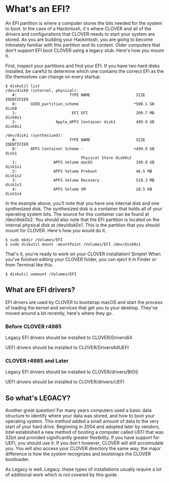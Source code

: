 # What's an EFI?

An EFI partition is where a computer stores the bits needed for the system to boot. In the case of a Hackintosh, it's where CLOVER and all of the drivers and configurations that CLOVER needs to start your system are stored. As you are building your Hackintosh, you are going to become intimately familiar with this partition and its content. Older computers that don't support EFI boot CLOVER using a legacy stub. Here's how you mount it.

First, inspect your partitions and find your EFI. If you have two hard disks installed, be careful to determine which one contains the correct EFI as the IDs themselves can change on every startup.

```text
$ diskutil list
/dev/disk0 (internal, physical):
   #:                       TYPE NAME                    SIZE       IDENTIFIER
   0:      GUID_partition_scheme                        *500.1 GB   disk0
   1:                        EFI EFI                     209.7 MB   disk0s1
   2:                 Apple_APFS Container disk1         499.9 GB   disk0s2

/dev/disk1 (synthesized):
   #:                       TYPE NAME                    SIZE       IDENTIFIER
   0:      APFS Container Scheme -                      +499.9 GB   disk1
                                 Physical Store disk0s2
   1:                APFS Volume macOS                   199.9 GB   disk1s1
   2:                APFS Volume Preboot                 46.5 MB    disk1s2
   3:                APFS Volume Recovery                510.3 MB   disk1s3
   4:                APFS Volume VM                      20.5 KB    disk1s4
```

In the example above, you'll note that you have one internal disk and one synthesized disk. The synthesized disk is a container that holds all of your operating system bits. The source for this container can be found at /dev/disk0s2. You should also note that the EFI partition is located on the internal physical disk at /dev/disk0s1. This is the partition that you should mount for CLOVER. Here's how you would do it.

```text
$ sudo mkdir /Volumes/EFI
$ sudo diskutil mount -mountPoint /Volumes/EFI /dev/disk0s1
```

That's it, you're ready to work on your CLOVER installation! Simple! When you've finished editing your CLOVER folder, you can eject it in Finder or from Terminal like this.

```text
$ diskutil unmount /Volumes/EFI
```

## What are EFI drivers?

EFI drivers are used by CLOVER to bootstrap macOS and start the process of loading the kernel and services that get you to your desktop. They've moved around a bit recently, here's where they go.

### Before CLOVER r4985

Legacy EFI drivers should be installed to CLOVER/Drivers64

UEFI drivers should be installed to CLOVER/Drivers64UEFI

### CLOVER r4985 and Later

Legacy EFI drivers should be installed to CLOVER/drivers/BIOS

UEFI drivers should be installed to CLOVER/drivers/UEFI

## So what's LEGACY?

Another great question! For many years computers used a basic data structure to identify where your data was stored, and how to boot your operating system. This method added a small amount of data to the very start of your hard drive. Beginning in 2004 and adopted later by vendors, Intel established a new method of booting a computer called UEFI that was 32bit and provided significantly greater flexibility. If you have support for UEFI, you should use it. If you don't however, CLOVER will still accomodate you. You will also access your CLOVER directory the same way, the major difference is how the system recognizes and bootstraps the CLOVER bootloader.

As Legacy is well..Legacy..these types of installations usually require a lot of additional work which is not covered by this guide.

